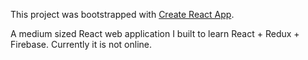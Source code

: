 This project was bootstrapped with [Create React App](https://github.com/facebookincubator/create-react-app).

A medium sized React web application I built to learn React + Redux + Firebase. Currently it is not online.
